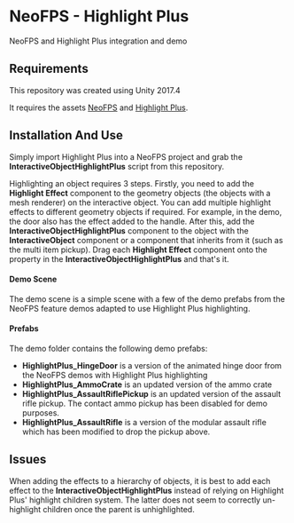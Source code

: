 # NeoFPS - Highlight Plus
NeoFPS and Highlight Plus integration and demo

## Requirements
This repository was created using Unity 2017.4

It requires the assets [NeoFPS](https://assetstore.unity.com/packages/templates/systems/neofps-150179?aid=1011l58Ft) and [Highlight Plus](https://assetstore.unity.com/packages/tools/particles-effects/highlight-plus-134149?aid=1011l58Ft).

## Installation And Use
Simply import Highlight Plus into a NeoFPS project and grab the **InteractiveObjectHighlightPlus** script from this repository.

Highlighting an object requires 3 steps. Firstly, you need to add the **Highlight Effect** component to the geometry objects (the objects with a mesh renderer) on the interactive object. You can add multiple highlight effects to different geometry objects if required. For example, in the demo, the door also has the effect added to the handle. After this, add the **InteractiveObjectHighlightPlus** component to the object with the **InteractiveObject** component or a component that inherits from it (such as the multi item pickup). Drag each **Highlight Effect** component onto the property in the **InteractiveObjectHighlightPlus** and that's it.
	
#### Demo Scene
The demo scene is a simple scene with a few of the demo prefabs from the NeoFPS feature demos adapted to use Highlight Plus highlighting.

#### Prefabs
The demo folder contains the following demo prefabs:
- **HighlightPlus_HingeDoor** is a version of the animated hinge door from the NeoFPS demos with Highlight Plus highlighting
- **HighlightPlus_AmmoCrate** is an updated version of the ammo crate
- **HighlightPlus_AssaultRiflePickup** is an updated version of the assault rifle pickup. The contact ammo pickup has been disabled for demo purposes.
- **HighlightPlus_AssaultRifle** is a version of the modular assault rifle which has been modified to drop the pickup above.

## Issues
When adding the effects to a hierarchy of objects, it is best to add each effect to the **InteractiveObjectHighlightPlus** instead of relying on Highlight Plus' highlight children system. The latter does not seem to correctly un-highlight children once the parent is unhighlighted.